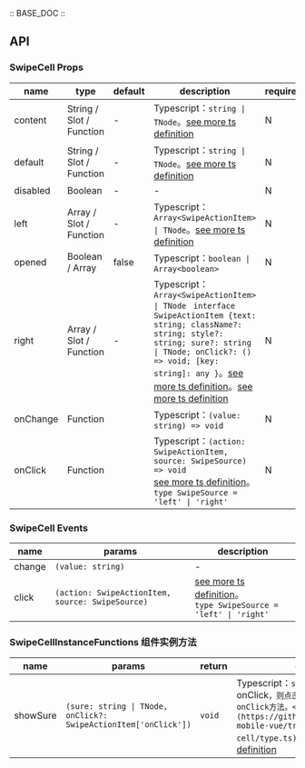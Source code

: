 :: BASE_DOC ::

## API

### SwipeCell Props

name | type | default | description | required
-- | -- | -- | -- | --
content | String / Slot / Function | - | Typescript：`string \| TNode`。[see more ts definition](https://github.com/Tencent/tdesign-mobile-vue/blob/develop/src/common.ts) | N
default | String / Slot / Function | - | Typescript：`string \| TNode`。[see more ts definition](https://github.com/Tencent/tdesign-mobile-vue/blob/develop/src/common.ts) | N
disabled | Boolean | - | \- | N
left | Array / Slot / Function | - | Typescript：`Array<SwipeActionItem> \| TNode`。[see more ts definition](https://github.com/Tencent/tdesign-mobile-vue/blob/develop/src/common.ts) | N
opened | Boolean / Array | false | Typescript：`boolean \| Array<boolean>` | N
right | Array / Slot / Function | - | Typescript：`Array<SwipeActionItem> \| TNode ` `interface SwipeActionItem {text: string; className?: string; style?: string; sure?: string \| TNode; onClick?: () => void; [key: string]: any }`。[see more ts definition](https://github.com/Tencent/tdesign-mobile-vue/blob/develop/src/common.ts)。[see more ts definition](https://github.com/Tencent/tdesign-mobile-vue/tree/develop/src/swipe-cell/type.ts) | N
onChange | Function |  | Typescript：`(value: string) => void`<br/> | N
onClick | Function |  | Typescript：`(action: SwipeActionItem, source: SwipeSource) => void`<br/>[see more ts definition](https://github.com/Tencent/tdesign-mobile-vue/tree/develop/src/swipe-cell/type.ts)。<br/>`type SwipeSource = 'left' \| 'right'`<br/> | N

### SwipeCell Events

name | params | description
-- | -- | --
change | `(value: string)` | \-
click | `(action: SwipeActionItem, source: SwipeSource)` | [see more ts definition](https://github.com/Tencent/tdesign-mobile-vue/tree/develop/src/swipe-cell/type.ts)。<br/>`type SwipeSource = 'left' \| 'right'`<br/>

### SwipeCellInstanceFunctions 组件实例方法

name | params | return | description
-- | -- | -- | --
showSure | `(sure: string \| TNode, onClick?: SwipeActionItem['onClick'])` | `void` | Typescript：`string \| TNode；如果设置了 `onClick`，则点击二次确认内容时，会执行此onClick方法。<br />[详细类型定义](https://github.com/Tencent/tdesign-mobile-vue/tree/develop/src/swipe-cell/type.ts)。<br/>`。[see more ts definition](https://github.com/Tencent/tdesign-mobile-vue/blob/develop/src/common.ts)
